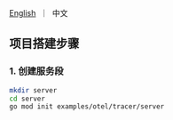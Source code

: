 [//]: # (desc: 演示使用goner/gin、goner/urllib、goner/otel/tracer/http + jaeger 做分布式链路追踪 )

<p>
    <a href="README.md">English</a>&nbsp ｜&nbsp 中文
</p>


##  项目搭建步骤
### 1. 创建服务段
```bash
mkdir server
cd server
go mod init examples/otel/tracer/server
```